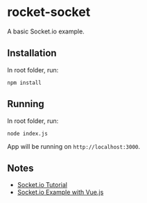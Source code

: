 # rocket-socket

A basic Socket.io example.

## Installation

In root folder, run:
```
npm install
```

## Running

In root folder, run:
```
node index.js
```

App will be running on `http://localhost:3000`.

## Notes

* [Socket.io Tutorial](https://socket.io/get-started/chat/)
* [Socket.io Example with Vue.js](https://medium.com/js-dojo/build-a-real-time-chat-app-with-vuejs-socket-io-and-nodejs-714c8eefa54e)